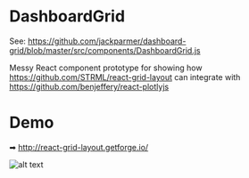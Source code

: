 # DashboardGrid

See: https://github.com/jackparmer/dashboard-grid/blob/master/src/components/DashboardGrid.js

Messy React component prototype for showing how https://github.com/STRML/react-grid-layout can integrate with https://github.com/benjeffery/react-plotlyjs


# Demo

➡ http://react-grid-layout.getforge.io/

![alt text](https://raw.githubusercontent.com/jackparmer/dashboard-grid/master/demo.png)
